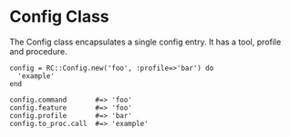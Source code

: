 # Config Class

The Config class encapsulates a single config entry. It has a tool, profile
and procedure.

    config = RC::Config.new('foo', :profile=>'bar') do
      'example'
    end

    config.command       #=> 'foo'
    config.feature       #=> 'foo'
    config.profile       #=> 'bar'
    config.to_proc.call  #=> 'example'

